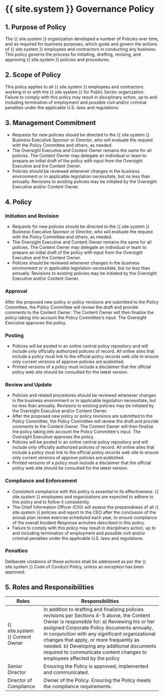 # {{ site.system }} Governance Policy

## 1. Purpose of Policy
The {{ site.system }} organization developed a number of Policies over time, and as required for business purposes, which guide and govern the actions of {{ site.system }} employees and contractors in conducting any business.  This policy governs the process for initiating, drafting, revising, and approving {{ site.system }} policies and procedures.  

## 2. Scope of Policy
This policy applies to all {{ site.system }} employees and contractors working in or with the {{ site.system }} for Public Sector organization. Failure to comply with this policy may result in disciplinary action, up to and including termination of employment and possible civil and/or criminal penalties under the applicable U.S. laws and regulations.

## 3. Management Commitment
* Requests for new policies should be directed to the {{ site.system }} Business Executive Sponsor or Director, who will evaluate the request with the Policy Committee and others, as needed.
* The Oversight Executive and Content Owner remains the same for all policies.  The Content Owner may delegate an individual or team to prepare an initial draft of the policy with input from the Oversight Executive and the Content Owner.
* Policies should be reviewed whenever changes in the business environment or in applicable legislation necessitate, but no less than annually. Revisions to existing policies may be initiated by the Oversight Executive and/or Content Owner.

## 4. Policy
### Initiation and Revision
* Requests for new policies should be directed to the {{ site.system }} Business Executive Sponsor or Director, who will evaluate the request with the Policy Committee and others, as needed.
* The Oversight Executive and Content Owner remains the same for all policies.  The Content Owner may delegate an individual or team to prepare an initial draft of the policy with input from the Oversight Executive and the Content Owner.
* Policies should be reviewed whenever changes in the business environment or in applicable legislation necessitate, but no less than annually. Revisions to existing policies may be initiated by the Oversight Executive and/or Content Owner.

### Approval
After the proposed new policy or policy revisions are submitted to the Policy Committee, the Policy Committee will review the draft and provide comments to the Content Owner. The Content Owner will then finalize the policy taking into account the Policy Committee's input.
The Oversight Executive approves the policy.

### Posting
* Policies will be posted in an online central policy repository and will include only officially authorized policies of record. All online sites that include a policy must link to the official policy records web site to ensure only current versions of approve policies are published.
* Printed versions of a policy must include a disclaimer that the official policy web site should be consulted for the latest version.

### Review and Update
* Policies and related procedures should be reviewed whenever changes in the business environment or in applicable legislation necessitate, but no less than annually. Revisions to existing policies may be initiated by the Oversight Executive and/or Content Owner.
* After the proposed new policy or policy revisions are submitted to the Policy Committee, the Policy Committee will review the draft and provide comments to the Content Owner. The Content Owner will then finalize the policy taking into account the Policy Committee's input. The Oversight Executive approves the policy.
* Policies will be posted in an online central policy repository and will include only officially authorized policies of record. All online sites that include a policy must link to the official policy records web site to ensure only current versions of approve policies are published.
* Printed versions of a policy must include a disclaimer that the official policy web site should be consulted for the latest version.

### Compliance and Enforcement
* Consistent compliance with this policy is essential to its effectiveness. {{ site.system }} employees and organizations are expected to adhere to this policy and to follow it consistently.
* The Chief Information Officer (CIO) will assess the preparedness of all {{ site.system }} policies and report to the CEO after the conclusion of the annual plan review exercise scheduled each year, to ensure compliance of the overall Incident Response activities described in this policy.
* Failure to comply with this policy may result in disciplinary action, up to and including termination of employment and possible civil and/or criminal penalties under the applicable U.S. laws and regulations.

### Penalties
Deliberate violations of these policies shall be addressed as per the {{ site.system }} Code of Conduct Policy, unless an exception has been approved.

## 5. Roles and Responsibilities
|Roles                   |                      Responsibilities|
|------------------------|--------------------------------------|
|{{ site.system }} Content Owner       |In addition to drafting and finalizing policies revisions per Sections 4-5 above, the Content Owner is responsible for:  a) Reviewing his or her assigned Corporate Policy documents annually, in conjunction with any significant organizational changes that apply, or more frequently as needed.   b) Developing any additional documents required to communicate content changes to employees affected by the policy|
|Senior Director         |Ensuring the Policy is approved, implemented and communicated.|
|Director of Compliance  |Owner of the Policy. Ensuring the Policy meets the compliance requirements.|
